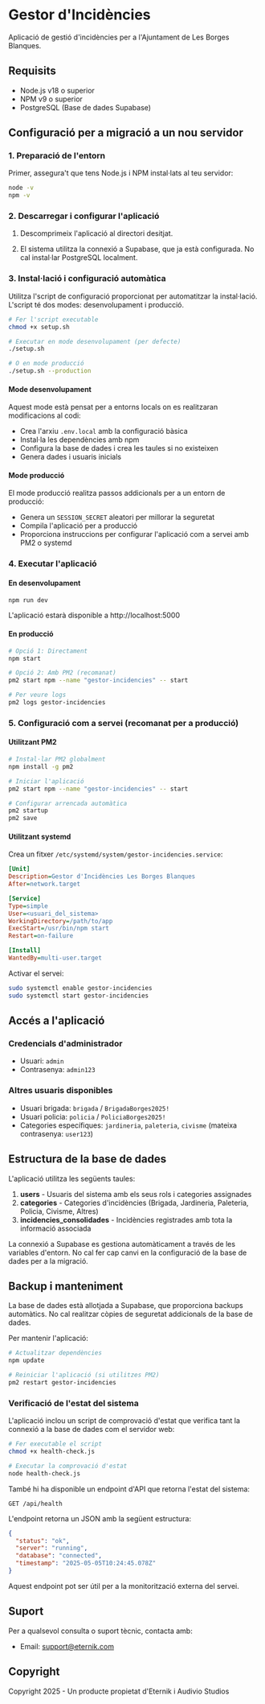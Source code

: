 # Gestor d'Incidències

Aplicació de gestió d'incidències per a l'Ajuntament de Les Borges Blanques.

## Requisits

- Node.js v18 o superior
- NPM v9 o superior
- PostgreSQL (Base de dades Supabase)

## Configuració per a migració a un nou servidor

### 1. Preparació de l'entorn

Primer, assegura't que tens Node.js i NPM instal·lats al teu servidor:

```bash
node -v
npm -v
```

### 2. Descarregar i configurar l'aplicació

1. Descomprimeix l'aplicació al directori desitjat.

2. El sistema utilitza la connexió a Supabase, que ja està configurada. No cal instal·lar PostgreSQL localment.

### 3. Instal·lació i configuració automàtica

Utilitza l'script de configuració proporcionat per automatitzar la instal·lació. L'script té dos modes: desenvolupament i producció.

```bash
# Fer l'script executable
chmod +x setup.sh

# Executar en mode desenvolupament (per defecte)
./setup.sh

# O en mode producció
./setup.sh --production
```

#### Mode desenvolupament

Aquest mode està pensat per a entorns locals on es realitzaran modificacions al codi:

- Crea l'arxiu `.env.local` amb la configuració bàsica
- Instal·la les dependències amb npm
- Configura la base de dades i crea les taules si no existeixen
- Genera dades i usuaris inicials

#### Mode producció

El mode producció realitza passos addicionals per a un entorn de producció:

- Genera un `SESSION_SECRET` aleatori per millorar la seguretat
- Compila l'aplicació per a producció
- Proporciona instruccions per configurar l'aplicació com a servei amb PM2 o systemd

### 4. Executar l'aplicació

#### En desenvolupament

```bash
npm run dev
```

L'aplicació estarà disponible a http://localhost:5000

#### En producció

```bash
# Opció 1: Directament
npm start

# Opció 2: Amb PM2 (recomanat)
pm2 start npm --name "gestor-incidencies" -- start

# Per veure logs
pm2 logs gestor-incidencies
```

### 5. Configuració com a servei (recomanat per a producció)

#### Utilitzant PM2

```bash
# Instal·lar PM2 globalment
npm install -g pm2

# Iniciar l'aplicació
pm2 start npm --name "gestor-incidencies" -- start

# Configurar arrencada automàtica
pm2 startup
pm2 save
```

#### Utilitzant systemd

Crea un fitxer `/etc/systemd/system/gestor-incidencies.service`:

```ini
[Unit]
Description=Gestor d'Incidències Les Borges Blanques
After=network.target

[Service]
Type=simple
User=<usuari_del_sistema>
WorkingDirectory=/path/to/app
ExecStart=/usr/bin/npm start
Restart=on-failure

[Install]
WantedBy=multi-user.target
```

Activar el servei:

```bash
sudo systemctl enable gestor-incidencies
sudo systemctl start gestor-incidencies
```

## Accés a l'aplicació

### Credencials d'administrador

- Usuari: `admin`
- Contrasenya: `admin123`

### Altres usuaris disponibles

- Usuari brigada: `brigada` / `BrigadaBorges2025!`
- Usuari policia: `policia` / `PoliciaBorges2025!`
- Categories específiques: `jardineria`, `paleteria`, `civisme` (mateixa contrasenya: `user123`)

## Estructura de la base de dades

L'aplicació utilitza les següents taules:

1. **users** - Usuaris del sistema amb els seus rols i categories assignades
2. **categories** - Categories d'incidències (Brigada, Jardineria, Paleteria, Policia, Civisme, Altres)
3. **incidencies_consolidades** - Incidències registrades amb tota la informació associada

La connexió a Supabase es gestiona automàticament a través de les variables d'entorn. No cal fer cap canvi en la configuració de la base de dades per a la migració.

## Backup i manteniment

La base de dades està allotjada a Supabase, que proporciona backups automàtics. No cal realitzar còpies de seguretat addicionals de la base de dades.

Per mantenir l'aplicació:

```bash
# Actualitzar dependències
npm update

# Reiniciar l'aplicació (si utilitzes PM2)
pm2 restart gestor-incidencies
```

### Verificació de l'estat del sistema

L'aplicació inclou un script de comprovació d'estat que verifica tant la connexió a la base de dades com el servidor web:

```bash
# Fer executable el script
chmod +x health-check.js

# Executar la comprovació d'estat
node health-check.js
```

També hi ha disponible un endpoint d'API que retorna l'estat del sistema:

```
GET /api/health
```

L'endpoint retorna un JSON amb la següent estructura:

```json
{
  "status": "ok",
  "server": "running",
  "database": "connected",
  "timestamp": "2025-05-05T10:24:45.078Z"
}
```

Aquest endpoint pot ser útil per a la monitorització externa del servei.

## Suport

Per a qualsevol consulta o suport tècnic, contacta amb:
- Email: support@eternik.com

## Copyright

Copyright 2025 - Un producte propietat d'Eternik i Audivio Studios

